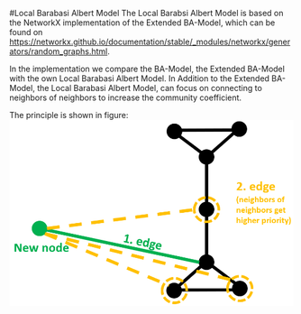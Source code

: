 #Local Barabasi Albert Model
The Local Barabsi Albert Model is based on the NetworkX implementation of the Extended BA-Model, which can be found on https://networkx.github.io/documentation/stable/_modules/networkx/generators/random_graphs.html.


In the implementation we compare the BA-Model, the Extended BA-Model with the own Local Barabasi Albert Model.
In Addition to the Extended BA-Model, the Local Barabasi Albert Model, can focus on connecting to neighbors of neighbors to increase the community coefficient.

The principle is shown in figure:
![Local BA-Model Preferential Attachment](/Figures/New_Idea.png)
 
 